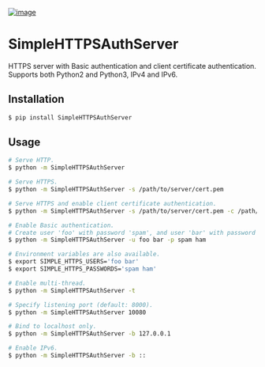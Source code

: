 [![image](https://img.shields.io/pypi/pyversions/SimpleHTTPSAuthServer.svg)](https://pypi.org/project/SimpleHTTPSAuthServer/)

# SimpleHTTPSAuthServer

HTTPS server with Basic authentication and client certificate authentication.  
Supports both Python2 and Python3, IPv4 and IPv6.

## Installation

```sh
$ pip install SimpleHTTPSAuthServer
```

## Usage

```sh
# Serve HTTP.
$ python -m SimpleHTTPSAuthServer

# Serve HTTPS.
$ python -m SimpleHTTPSAuthServer -s /path/to/server/cert.pem

# Serve HTTPS and enable client certificate authentication.
$ python -m SimpleHTTPSAuthServer -s /path/to/server/cert.pem -c /path/to/CA/cert.pem

# Enable Basic authentication.
# Create user 'foo' with password 'spam', and user 'bar' with password 'ham'.
$ python -m SimpleHTTPSAuthServer -u foo bar -p spam ham

# Environment variables are also available.
$ export SIMPLE_HTTPS_USERS='foo bar'
$ export SIMPLE_HTTPS_PASSWORDS='spam ham'

# Enable multi-thread.
$ python -m SimpleHTTPSAuthServer -t

# Specify listening port (default: 8000).
$ python -m SimpleHTTPSAuthServer 10080

# Bind to localhost only.
$ python -m SimpleHTTPSAuthServer -b 127.0.0.1

# Enable IPv6.
$ python -m SimpleHTTPSAuthServer -b ::
```
